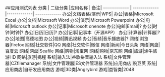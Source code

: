 ##应用测试列表
 分类 | 二级分类 |应用名称 | 备注|
------------- | ------------- |-------------| -------------
办公|文档表格/演示|WPS|
办公|表格|Microsoft Excel
办公|文档|Microsoft Word
办公|演示|Microsoft Powerpoint
办公|电邮|Microsoft outlook
办公|记事|Microsoft onenote
办公|电邮|Email|?
办公|时钟|时钟|?
办公|日历|日历|?
办公|记事|记事本（开源APP）
办公|计算器|计算器|?
办公|地图|高德地图
办公|视频|腾迅视频
办公|音频|音乐播放器|?
网络|浏览器|firefox
网络|社交软件|QQ
网络|社交软件|微信
网络|新闻|今日头条
网络|网盘|百度云
网络|网盘|Seafile
网络|购物|淘宝网
网络|购物|京东网
网络|旅游|涂牛旅游HD
网络|旅游|携程
系统|输入法|谷歌拼音输入法
系统|文件管理器|CZfilemanager
系统|文件管理器|ES文件管理器 
系统|应用商店|豌豆荚
系统|应用商店|自研发应用商店
游戏|3D类|Angrybird
游戏|益智类|2048









